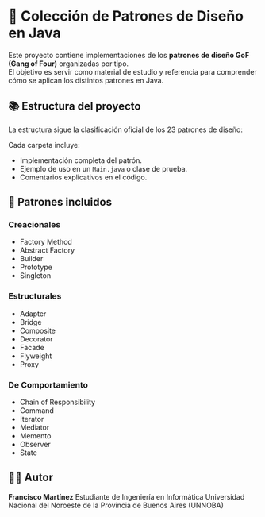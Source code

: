 # 🧩 Colección de Patrones de Diseño en Java

Este proyecto contiene implementaciones de los **patrones de diseño GoF (Gang of Four)** organizadas por tipo.  
El objetivo es servir como material de estudio y referencia para comprender cómo se aplican los distintos patrones en Java.

## 📚 Estructura del proyecto

La estructura sigue la clasificación oficial de los 23 patrones de diseño:

Cada carpeta incluye:
- Implementación completa del patrón.  
- Ejemplo de uso en un `Main.java` o clase de prueba.  
- Comentarios explicativos en el código.

## 🧠 Patrones incluidos

### **Creacionales**
- Factory Method  
- Abstract Factory  
- Builder  
- Prototype  
- Singleton  

### **Estructurales**
- Adapter  
- Bridge  
- Composite  
- Decorator  
- Facade  
- Flyweight  
- Proxy  

### **De Comportamiento**
- Chain of Responsibility  
- Command  
- Iterator  
- Mediator  
- Memento  
- Observer  
- State  

## 🧑‍💻 Autor

**Francisco Martínez**
Estudiante de Ingeniería en Informática
Universidad Nacional del Noroeste de la Provincia de Buenos Aires (UNNOBA)

